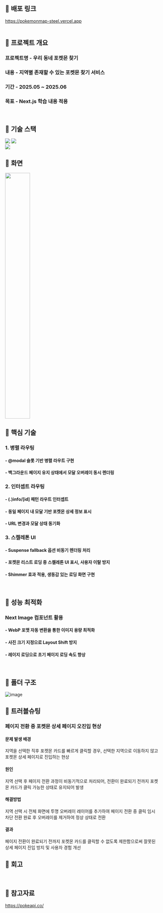 ## 🚀 배포 링크
https://pokemonmap-steel.vercel.app
<br />
<br />

## 🚀 프로젝트 개요
### 프로젝트명 - 우리 동네 포켓몬 찾기
### 내용 - 지역별 존재할 수 있는 포켓몬 찾기 서비스
### 기간 - 2025.05 ~ 2025.06
### 목표 - Next.js 학습 내용 적용
<br />

## 🚀 기술 스택
<div>
<img src="https://img.shields.io/badge/typescript-3178C6?style=for-the-badge&logo=typescript&logoColor=white">
<img src="https://img.shields.io/badge/nextjs-000000?style=for-the-badge&logo=nextdotjs&logoColor=white">
</div>
<img src="https://img.shields.io/badge/vercel-21B573?style=for-the-badge&logo=vercel&logoColor=white">
<br />

## 🚀 화면
<img src="https://github.com/user-attachments/assets/22d975a6-5a40-4dc0-9250-4465354cf231" width="40%" height="800px" >
<br />

## 🚀 핵심 기술
### 1. 병렬 라우팅
#### - @modal 슬롯 기반 병렬 라우트 구현
#### - 백그라운드 페이지 유지 상태에서 모달 오버레이 동시 렌더링

### 2. 인터셉트 라우팅
#### - (.)info/[id] 패턴 라우트 인터셉트
#### - 동일 페이지 내 모달 기반 포켓몬 상세 정보 표시
#### - URL 변경과 모달 상태 동기화

### 3. 스켈레톤 UI
#### - Suspense fallback 옵션 비동기 렌더링 처리
#### - 포켓몬 리스트 로딩 중 스켈레톤 UI 표시, 사용자 이탈 방지
#### - Shimmer 효과 적용, 생동감 있는 로딩 화면 구현
<br />

## 🚀 성능 최적화
### Next Image 컴포넌트 활용
#### - WebP 포맷 자동 변환을 통한 이미지 용량 최적화
#### - 사진 크기 지정으로 Layout Shift 방지
#### - 레이지 로딩으로 초기 페이지 로딩 속도 향상
<br />

## 🚀 폴더 구조
![image](https://github.com/user-attachments/assets/0a048a9d-7f90-4d8a-b6f9-55c4771ebf6b)
<br />

## 🚀 트러블슈팅
### 페이지 전환 중 포켓몬 상세 페이지 오진입 현상

#### 문제 발생 배경
지역을 선택한 직후 포켓몬 카드를 빠르게 클릭할 경우, 선택한 지역으로 이동하지 않고 포켓몬 상세 페이지로 진입하는 현상

#### 원인
지역 선택 후 페이지 전환 과정이 비동기적으로 처리되어, 전환이 완료되기 전까지 포켓몬 카드가 클릭 가능한 상태로 유지되어 발생

#### 해결방법
지역 선택 시 전체 화면에 투명 오버레이 레이어를 추가하여 페이지 전환 중 클릭 임시 차단
전환 완료 후 오버레이를 제거하여 정상 상태로 전환

#### 결과
페이지 전환이 완료되기 전까지 포켓몬 카드를 클릭할 수 없도록 제한함으로써 잘못된 상세 페이지 진입 방지 및 사용자 경험 개선
<br />

## 🚀 회고
<br />

## 🚀 참고자료
https://pokeapi.co/
<br />
